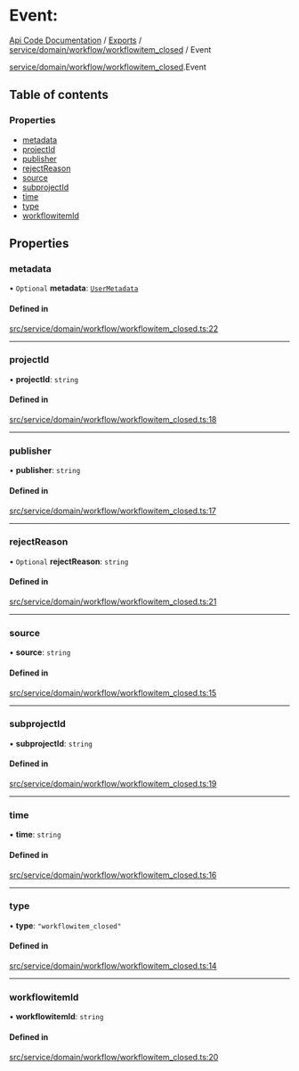 # Event: 
 
[Api Code Documentation](../README.md) / [Exports](../modules.md) / [service/domain/workflow/workflowitem\_closed](../modules/service_domain_workflow_workflowitem_closed.md) / Event

[service/domain/workflow/workflowitem\_closed](../modules/service_domain_workflow_workflowitem_closed.md).Event

## Table of contents

### Properties

- [metadata](service_domain_workflow_workflowitem_closed.Event.md#metadata)
- [projectId](service_domain_workflow_workflowitem_closed.Event.md#projectid)
- [publisher](service_domain_workflow_workflowitem_closed.Event.md#publisher)
- [rejectReason](service_domain_workflow_workflowitem_closed.Event.md#rejectreason)
- [source](service_domain_workflow_workflowitem_closed.Event.md#source)
- [subprojectId](service_domain_workflow_workflowitem_closed.Event.md#subprojectid)
- [time](service_domain_workflow_workflowitem_closed.Event.md#time)
- [type](service_domain_workflow_workflowitem_closed.Event.md#type)
- [workflowitemId](service_domain_workflow_workflowitem_closed.Event.md#workflowitemid)

## Properties

### metadata

• `Optional` **metadata**: [`UserMetadata`](../modules/service_domain_metadata.md#usermetadata)

#### Defined in

[src/service/domain/workflow/workflowitem_closed.ts:22](https://github.com/openkfw/TruBudget/blob/422cbec/api/src/service/domain/workflow/workflowitem_closed.ts#L22)

___

### projectId

• **projectId**: `string`

#### Defined in

[src/service/domain/workflow/workflowitem_closed.ts:18](https://github.com/openkfw/TruBudget/blob/422cbec/api/src/service/domain/workflow/workflowitem_closed.ts#L18)

___

### publisher

• **publisher**: `string`

#### Defined in

[src/service/domain/workflow/workflowitem_closed.ts:17](https://github.com/openkfw/TruBudget/blob/422cbec/api/src/service/domain/workflow/workflowitem_closed.ts#L17)

___

### rejectReason

• `Optional` **rejectReason**: `string`

#### Defined in

[src/service/domain/workflow/workflowitem_closed.ts:21](https://github.com/openkfw/TruBudget/blob/422cbec/api/src/service/domain/workflow/workflowitem_closed.ts#L21)

___

### source

• **source**: `string`

#### Defined in

[src/service/domain/workflow/workflowitem_closed.ts:15](https://github.com/openkfw/TruBudget/blob/422cbec/api/src/service/domain/workflow/workflowitem_closed.ts#L15)

___

### subprojectId

• **subprojectId**: `string`

#### Defined in

[src/service/domain/workflow/workflowitem_closed.ts:19](https://github.com/openkfw/TruBudget/blob/422cbec/api/src/service/domain/workflow/workflowitem_closed.ts#L19)

___

### time

• **time**: `string`

#### Defined in

[src/service/domain/workflow/workflowitem_closed.ts:16](https://github.com/openkfw/TruBudget/blob/422cbec/api/src/service/domain/workflow/workflowitem_closed.ts#L16)

___

### type

• **type**: ``"workflowitem_closed"``

#### Defined in

[src/service/domain/workflow/workflowitem_closed.ts:14](https://github.com/openkfw/TruBudget/blob/422cbec/api/src/service/domain/workflow/workflowitem_closed.ts#L14)

___

### workflowitemId

• **workflowitemId**: `string`

#### Defined in

[src/service/domain/workflow/workflowitem_closed.ts:20](https://github.com/openkfw/TruBudget/blob/422cbec/api/src/service/domain/workflow/workflowitem_closed.ts#L20)
